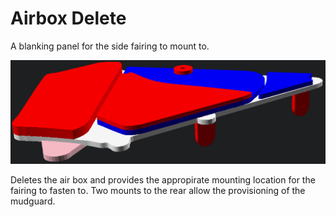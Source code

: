 # Airbox Delete

A blanking panel for the side fairing to mount to.

![](./images/render.png)

Deletes the air box and provides the appropirate mounting location for the fairing to fasten to. Two mounts to the rear allow the provisioning of the mudguard.
